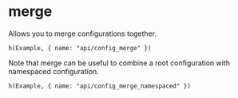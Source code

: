 # merge

Allows you to merge configurations together.

```marksy
h(Example, { name: "api/config_merge" })
```

Note that merge can be useful to combine a root configuration with namespaced configuration.

```marksy
h(Example, { name: "api/config_merge_namespaced" })
```
